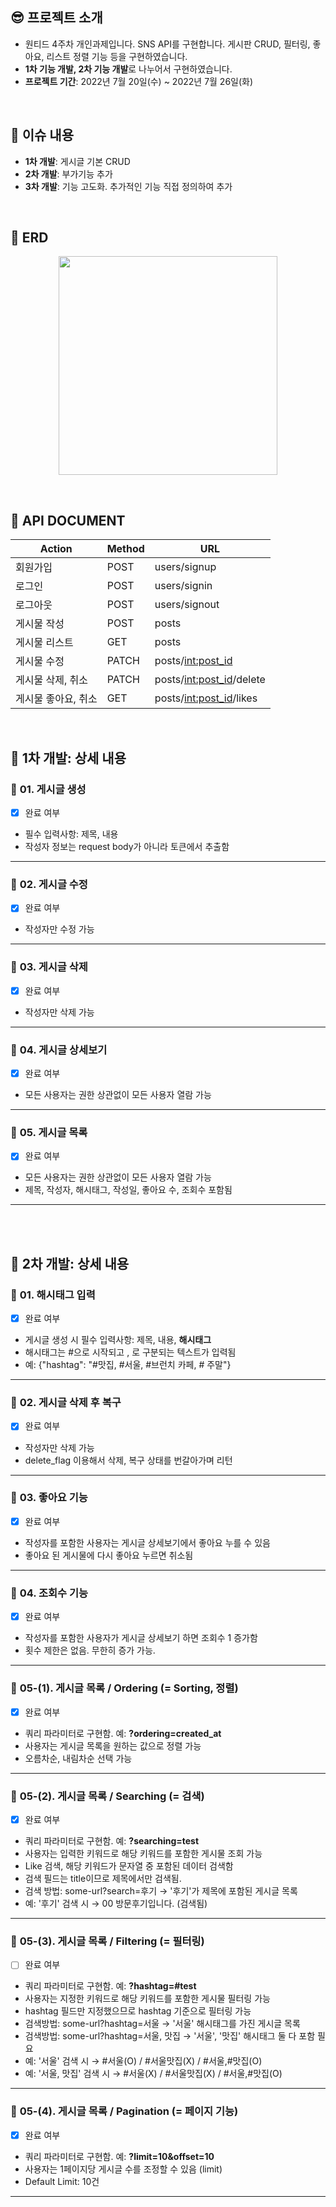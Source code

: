 ## 😎 프로젝트 소개
- 원티드 4주차 개인과제입니다. SNS API를 구현합니다. 게시판 CRUD, 필터링, 좋아요, 리스트 정렬 기능 등을 구현하였습니다.
- **1차 기능 개발, 2차 기능 개발**로 나누어서 구현하였습니다.
- **프로젝트 기간**: 2022년 7월 20일(수) ~ 2022년 7월 26일(화)

<br>

## 📕 이슈 내용

- **1차 개발**: 게시글 기본 CRUD
- **2차 개발**: 부가기능 추가
- **3차 개발**: 기능 고도화. 추가적인 기능 직접 정의하여 추가

<br>

## 📙 ERD

<p align="center">
 <img src = "https://user-images.githubusercontent.com/96091519/180701613-eb5f6458-587d-49a0-81eb-55381917b836.png", width="350px">
</p>


<br>

## 📒 API DOCUMENT

|Action| Method| URL|
|-----|----|----|
|회원가입| POST| users/signup
|로그인| POST| users/signin
|로그아웃| POST| users/signout
|게시물 작성| POST| posts
|게시물 리스트| GET| posts
|게시물 수정| PATCH| posts/<int:post_id>
|게시물 삭제, 취소| PATCH| posts/<int:post_id>/delete
|게시물 좋아요, 취소| GET| posts/<int:post_id>/likes

<br>

## 📗 1차 개발: 상세 내용

### 🌊 **01. 게시글 생성** ###
- [x] 완료 여부
- 필수 입력사항: 제목, 내용
- 작성자 정보는 request body가 아니라 토큰에서 추출함

***

### 🌊 **02. 게시글 수정** ###
- [x] 완료 여부
- 작성자만 수정 가능

***

### 🌊 **03. 게시글 삭제** ###
- [x] 완료 여부
- 작성자만 삭제 가능

***

### 🌊 **04. 게시글 상세보기** ###
- [x] 완료 여부
- 모든 사용자는 권한 상관없이 모든 사용자 열람 가능

***

### 🌊 **05. 게시글 목록** ###
- [x] 완료 여부
- 모든 사용자는 권한 상관없이 모든 사용자 열람 가능
- 제목, 작성자, 해시태그, 작성일, 좋아요 수, 조회수 포함됨

***

<br>
<br>


## 📘 2차 개발: 상세 내용

### 🤡 **01. 해시태그 입력** ###
- [x] 완료 여부
- 게시글 생성 시 필수 입력사항: 제목, 내용, **해시태그**
- 해시태그는 #으로 시작되고 , 로 구분되는 텍스트가 입력됨
- 예: {"hashtag": "#맛집, #서울, #브런치 카페, # 주말"}

***

### 🤡 **02. 게시글 삭제 후 복구** ###
- [x] 완료 여부
- 작성자만 삭제 가능
- delete_flag 이용해서 삭제, 복구 상태를 번갈아가며 리턴

***

### 🤡 **03. 좋아요 기능** ###
- [x] 완료 여부
- 작성자를 포함한 사용자는 게시글 상세보기에서 좋아요 누를 수 있음
- 좋아요 된 게시물에 다시 좋아요 누르면 취소됨

***

### 🤡 **04. 조회수 기능** ###
- [x] 완료 여부
- 작성자를 포함한 사용자가 게시글 상세보기 하면 조회수 1 증가함
- 횟수 제한은 없음. 무한히 증가 가능.

***

### 🤡 **05-(1). 게시글 목록 / Ordering (= Sorting, 정렬)** ###

- [x] 완료 여부
- 쿼리 파라미터로 구현함. 예: **?ordering=created_at**
- 사용자는 게시글 목록을 원하는 값으로 정렬 가능
- 오름차순, 내림차순 선택 가능

***

### 🤡 **05-(2). 게시글 목록 / Searching (= 검색)** ###
- [x] 완료 여부
- 쿼리 파라미터로 구현함. 예: **?searching=test**
- 사용자는 입력한 키워드로 해당 키워드를 포함한 게시물 조회 가능
- Like 검색, 해당 키워드가 문자열 중 포함된 데이터 검색함
- 검색 필드는 title이므로 제목에서만 검색됨.
- 검색 방법: some-url?search=후기 → '후기'가 제목에 포함된 게시글 목록
- 예: '후기' 검색 시 → 00 방문후기입니다. (검색됨)

***

### 🤡 **05-(3). 게시글 목록 / Filtering (= 필터링)** ###
- [ ] 완료 여부
- 쿼리 파라미터로 구현함. 예: **?hashtag=#test**
- 사용자는 지정한 키워드로 해당 키워드를 포함한 게시물 필터링 가능
- hashtag 필드만 지정했으므로 hashtag 기준으로 필터링 가능
- 검색방법: some-url?hashtag=서울 → '서울' 해시태그를 가진 게시글 목록
- 검색방법: some-url?hashtag=서울, 맛집 → '서울', '맛집' 해시태그 둘 다 포함 필요
- 예: '서울' 검색 시 → #서울(O) / #서울맛집(X) / #서울,#맛집(O)
- 예: '서울, 맛집' 검색 시 → #서울(X) / #서울맛집(X) / #서울,#맛집(O)

***

### 🤡 **05-(4). 게시글 목록 / Pagination (= 페이지 기능)** ###
- [x] 완료 여부
- 쿼리 파라미터로 구현함. 예: **?limit=10&offset=10**
- 사용자는 1페이지당 게시글 수를 조정할 수 있음 (limit)
- Default Limit: 10건

***

<br>
